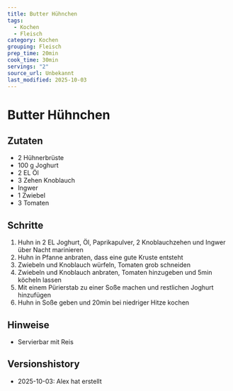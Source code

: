 ```yaml
---
title: Butter Hühnchen
tags:
  - Kochen
  - Fleisch
category: Kochen
grouping: Fleisch
prep_time: 20min
cook_time: 30min
servings: "2"
source_url: Unbekannt
last_modified: 2025-10-03
---
```

# Butter Hühnchen

## Zutaten
- 2 Hühnerbrüste
- 100 g Joghurt
- 2 EL Öl
- 3 Zehen Knoblauch
- Ingwer
- 1 Zwiebel
- 3 Tomaten

## Schritte
1. Huhn in 2 EL Joghurt, Öl, Paprikapulver, 2 Knoblauchzehen und Ingwer über Nacht marinieren 
2. Huhn in Pfanne anbraten, dass eine gute Kruste entsteht
3. Zwiebeln und Knoblauch würfeln, Tomaten grob schneiden
4. Zwiebeln und Knoblauch anbraten, Tomaten hinzugeben und 5min köcheln lassen
5. Mit einem Pürierstab zu einer Soße machen und restlichen Joghurt hinzufügen
6. Huhn in Soße geben und 20min bei niedriger Hitze kochen

## Hinweise
- Servierbar mit Reis
  

## Versionshistory
- 2025-10-03: Alex hat erstellt

  

<!-- Ende der Vorlage -->
<!-- MARKER FOR MAPPER SCRIPT -->